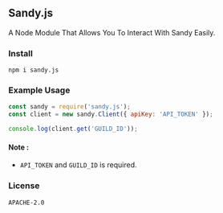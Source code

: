 ## Sandy.js

A Node Module That Allows You To Interact With Sandy Easily.

### Install 
`npm i sandy.js`

### Example Usage

```js
const sandy = require('sandy.js');
const client = new sandy.Client({ apiKey: 'API_TOKEN' });

console.log(client.get('GUILD_ID'));
```

#### Note :

- `API_TOKEN` and `GUILD_ID` is required.

### License 
`APACHE-2.0`
